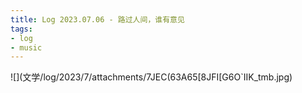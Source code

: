 ```yaml
---
title: Log 2023.07.06 - 路过人间，谁有意见
tags:
- log
- music
---
```


![](文学/log/2023/7/attachments/7JEC(63A65[8JFI[G6O`IIK_tmb.jpg)